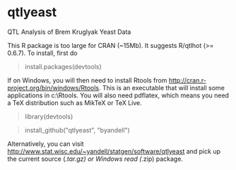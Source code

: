 qtlyeast
========

QTL Analysis of Brem Kruglyak Yeast Data

This R package is too large for CRAN (~15Mb). It suggests R/qtlhot (>= 0.6.7).
To install, first do

> install.packages(devtools)

If on Windows, you will then need to install Rtools from http://cran.r-project.org/bin/windows/Rtools.
This is an executable that will install some applications in c:\Rtools. 
You will also need pdflatex, which means you need a TeX distribution such as MikTeX or TeX Live.

> library(devtools)

> install_github("qtlyeast", "byandell")

Alternatively, you can visit http://www.stat.wisc.edu/~yandell/statgen/software/qtlyeast
and pick up the current source (*.tar.gz) or Windows read (*.zip) package.
